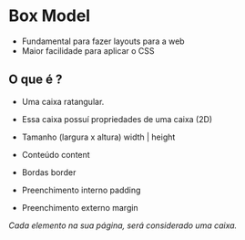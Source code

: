 # Box Model

- Fundamental para fazer layouts para a web
- Maior facilidade para aplicar o CSS

## O que é ?

- Uma caixa ratangular.
- Essa caixa possuí propriedades de uma caixa (2D)

- Tamanho (largura x altura)               width | height
- Conteúdo                                 content
- Bordas                                   border
- Preenchimento interno                    padding
- Preenchimento externo                    margin

*Cada elemento na sua página, será considerado uma caixa.*
